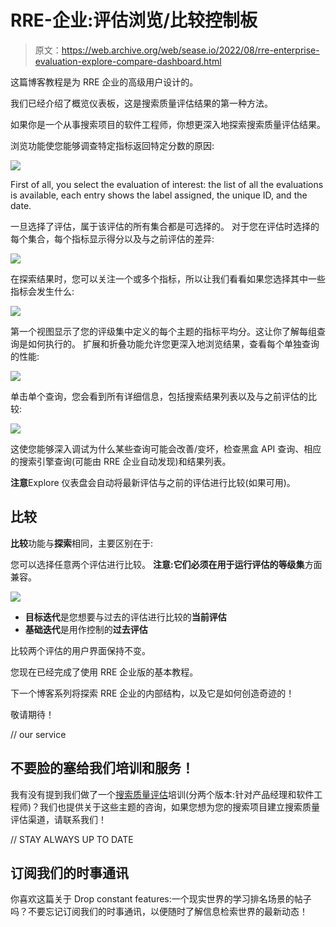 # RRE-企业:评估浏览/比较控制板

> 原文：<https://web.archive.org/web/sease.io/2022/08/rre-enterprise-evaluation-explore-compare-dashboard.html>

这篇博客教程是为 RRE 企业的高级用户设计的。

我们已经介绍了概览仪表板，这是搜索质量评估结果的第一种方法。

如果你是一个从事搜索项目的软件工程师，你想更深入地探索搜索质量评估结果。

浏览功能使您能够调查特定指标返回特定分数的原因:

![](img/ad609e8c6588f5c9ea5ea8f932a018e7.png)

First of all, you select the evaluation of interest: the list of all the evaluations is available, each entry shows the label assigned, the unique ID, and the date.

一旦选择了评估，属于该评估的所有集合都是可选择的。
对于您在评估时选择的每个集合，每个指标显示得分以及与之前评估的差异:

![](img/4b3edfe0b5f1f6e275f86faf5e3981fa.png)

在探索结果时，您可以关注一个或多个指标，所以让我们看看如果您选择其中一些指标会发生什么:

![](img/e9b0d3d9b28622bd5ca1d79d3e63a0c7.png)

第一个视图显示了您的评级集中定义的每个主题的指标平均分。这让你了解每组查询是如何执行的。
扩展和折叠功能允许您更深入地浏览结果，查看每个单独查询的性能:

![](img/5968f3da70e3455626be159b7f1cd348.png)

单击单个查询，您会看到所有详细信息，包括搜索结果列表以及与之前评估的比较:

![](img/7258ed93c75a0d381652330e4a5973c4.png)

这使您能够深入调试为什么某些查询可能会改善/变坏，检查黑盒 API 查询、相应的搜索引擎查询(可能由 RRE 企业自动发现)和结果列表。

**注意**Explore 仪表盘会自动将最新评估与之前的评估进行比较(如果可用)。

## 比较

**比较**功能与**探索**相同，主要区别在于:

您可以选择任意两个评估进行比较。
**注意:**它们必须在用于运行评估的**等级集**方面兼容。

![](img/feffdeccdbc2827e3a9d26ce2e6c4b2f.png)

*   **目标迭代**是您想要与过去的评估进行比较的**当前评估**
*   **基础迭代**是用作控制的**过去评估**

比较两个评估的用户界面保持不变。

您现在已经完成了使用 RRE 企业版的基本教程。

下一个博客系列将探索 RRE 企业的内部结构，以及它是如何创造奇迹的！

敬请期待！

// our service

## 不要脸的塞给我们培训和服务！

我有没有提到我们做了一个[搜索质量评估](https://web.archive.org/web/20221202231254/https://sease.io/training/search-quality-evaluation-trainings)培训(分两个版本:针对产品经理和软件工程师)？我们也提供关于这些主题的咨询，如果您想为您的搜索项目建立搜索质量评估渠道，请联系我们！

// STAY ALWAYS UP TO DATE

## 订阅我们的时事通讯

你喜欢这篇关于 Drop constant features:一个现实世界的学习排名场景的帖子吗？不要忘记订阅我们的时事通讯，以便随时了解信息检索世界的最新动态！